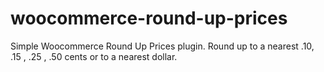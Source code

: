 # woocommerce-round-up-prices
Simple Woocommerce Round Up Prices plugin. Round up to a nearest .10, .15 , .25 , .50 cents or to a nearest dollar.
